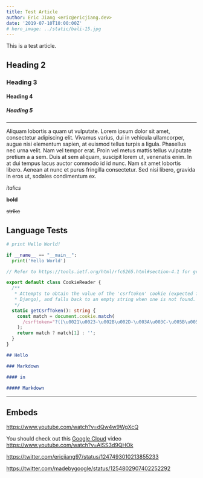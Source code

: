 ```yaml
---
title: Test Article
author: Eric Jiang <eric@ericjiang.dev>
date: '2019-07-10T10:00:00Z'
# hero_image: ../static/bali-15.jpg
---
```


This is a test article.

<!-- html block comment -->

## Heading 2

### Heading 3

#### Heading 4

##### Heading 5

---

Aliquam lobortis a quam ut vulputate. Lorem ipsum dolor sit amet, consectetur adipiscing elit. Vivamus varius, dui in vehicula ullamcorper, augue nisi elementum sapien, at euismod tellus turpis a ligula. Phasellus nec urna velit. Nam vel tempor erat. Proin vel metus mattis tellus vulputate pretium a a sem. Duis at sem aliquam, suscipit lorem ut, venenatis enim. In at dui tempus lacus auctor commodo id id nunc. Nam sit amet lobortis libero. Aenean at nunc et purus fringilla consectetur. Sed nisi libero, gravida in eros ut, sodales condimentum ex.

_italics_

**bold**

~~strike~~

## Language Tests

```python
# print Hello World!

if __name__ == "__main__":
  print('Hello World')
```

```ts
// Refer to https://tools.ietf.org/html/rfc6265.html#section-4.1 for grammar

export default class CookieReader {
  /**
   * Attempts to obtain the value of the 'csrftoken' cookie (expected from
   * Django), and falls back to an empty string when one is not found.
   */
  static getCsrfToken(): string {
    const match = document.cookie.match(
      /csrftoken="?([\u0021\u0023-\u002B\u002D-\u003A\u003C-\u005B\u005D-\u007E]*)"?/,
    );
    return match ? match[1] : '';
  }
}
```

```md
## Hello

### Markdown

#### in

##### Markdown
```

---

## Embeds

https://www.youtube.com/watch?v=dQw4w9WgXcQ

You should check out this [Google Cloud](https://cloud.google.com) video https://www.youtube.com/watch?v=AlSS3d9QHOk

https://twitter.com/ericjiang97/status/1247493010213855233

https://twitter.com/madebygoogle/status/1254802907402252292
